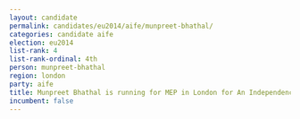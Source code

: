```yaml
---
layout: candidate
permalink: candidates/eu2014/aife/munpreet-bhathal/
categories: candidate aife
election: eu2014
list-rank: 4
list-rank-ordinal: 4th
person: munpreet-bhathal
region: london
party: aife
title: Munpreet Bhathal is running for MEP in London for An Independence From Europe
incumbent: false
---
```

